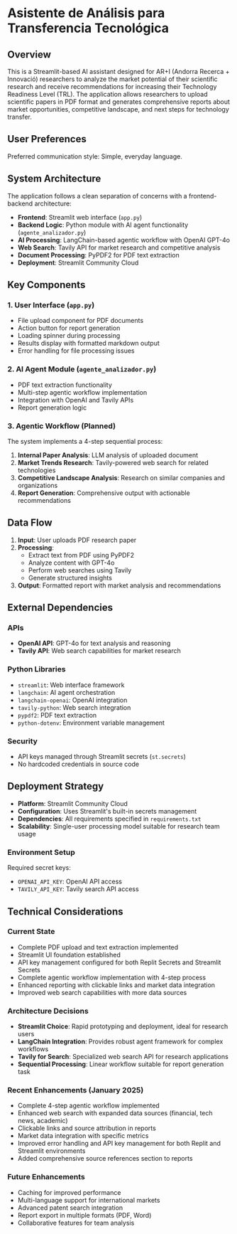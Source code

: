 # Asistente de Análisis para Transferencia Tecnológica

## Overview

This is a Streamlit-based AI assistant designed for AR+I (Andorra Recerca + Innovació) researchers to analyze the market potential of their scientific research and receive recommendations for increasing their Technology Readiness Level (TRL). The application allows researchers to upload scientific papers in PDF format and generates comprehensive reports about market opportunities, competitive landscape, and next steps for technology transfer.

## User Preferences

Preferred communication style: Simple, everyday language.

## System Architecture

The application follows a clean separation of concerns with a frontend-backend architecture:

- **Frontend**: Streamlit web interface (`app.py`)
- **Backend Logic**: Python module with AI agent functionality (`agente_analizador.py`)
- **AI Processing**: LangChain-based agentic workflow with OpenAI GPT-4o
- **Web Search**: Tavily API for market research and competitive analysis
- **Document Processing**: PyPDF2 for PDF text extraction
- **Deployment**: Streamlit Community Cloud

## Key Components

### 1. User Interface (`app.py`)
- File upload component for PDF documents
- Action button for report generation
- Loading spinner during processing
- Results display with formatted markdown output
- Error handling for file processing issues

### 2. AI Agent Module (`agente_analizador.py`)
- PDF text extraction functionality
- Multi-step agentic workflow implementation
- Integration with OpenAI and Tavily APIs
- Report generation logic

### 3. Agentic Workflow (Planned)
The system implements a 4-step sequential process:
1. **Internal Paper Analysis**: LLM analysis of uploaded document
2. **Market Trends Research**: Tavily-powered web search for related technologies
3. **Competitive Landscape Analysis**: Research on similar companies and organizations
4. **Report Generation**: Comprehensive output with actionable recommendations

## Data Flow

1. **Input**: User uploads PDF research paper
2. **Processing**: 
   - Extract text from PDF using PyPDF2
   - Analyze content with GPT-4o
   - Perform web searches using Tavily
   - Generate structured insights
3. **Output**: Formatted report with market analysis and recommendations

## External Dependencies

### APIs
- **OpenAI API**: GPT-4o for text analysis and reasoning
- **Tavily API**: Web search capabilities for market research

### Python Libraries
- `streamlit`: Web interface framework
- `langchain`: AI agent orchestration
- `langchain-openai`: OpenAI integration
- `tavily-python`: Web search integration
- `pypdf2`: PDF text extraction
- `python-dotenv`: Environment variable management

### Security
- API keys managed through Streamlit secrets (`st.secrets`)
- No hardcoded credentials in source code

## Deployment Strategy

- **Platform**: Streamlit Community Cloud
- **Configuration**: Uses Streamlit's built-in secrets management
- **Dependencies**: All requirements specified in `requirements.txt`
- **Scalability**: Single-user processing model suitable for research team usage

### Environment Setup
Required secret keys:
- `OPENAI_API_KEY`: OpenAI API access
- `TAVILY_API_KEY`: Tavily search API access

## Technical Considerations

### Current State
- Complete PDF upload and text extraction implemented
- Streamlit UI foundation established
- API key management configured for both Replit Secrets and Streamlit Secrets
- Complete agentic workflow implementation with 4-step process
- Enhanced reporting with clickable links and market data integration
- Improved web search capabilities with more data sources

### Architecture Decisions
- **Streamlit Choice**: Rapid prototyping and deployment, ideal for research users
- **LangChain Integration**: Provides robust agent framework for complex workflows
- **Tavily for Search**: Specialized web search API for research applications
- **Sequential Processing**: Linear workflow suitable for report generation task

### Recent Enhancements (January 2025)
- Complete 4-step agentic workflow implemented
- Enhanced web search with expanded data sources (financial, tech news, academic)
- Clickable links and source attribution in reports
- Market data integration with specific metrics
- Improved error handling and API key management for both Replit and Streamlit environments
- Added comprehensive source references section to reports

### Future Enhancements
- Caching for improved performance
- Multi-language support for international markets
- Advanced patent search integration
- Report export in multiple formats (PDF, Word)
- Collaborative features for team analysis